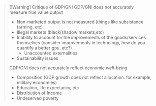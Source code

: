 > [!Warning] Critique of GDP/GNI
> GDP/GNI does not accurately measure *true* value output
> - Non-marketed output is not measured (things like subsistance farming, etc)
> - Illegal markets (black/shadow markets,etc)
> - Inability to account for the improvements of the goods/services themselves (consider improvements in technology, how do you quantify a better gpu, etc?)
> 	- Unaccounted externalities
> - Sustainability issues
> 
> GDP/GNI does not accurately reflect economic *well-being*
> - Composition (GDP growth does not reflect allocation. for example, military economies)
> - Education, life expectancy, etc
> - Distribution of Income
> - Undeserved poverty
